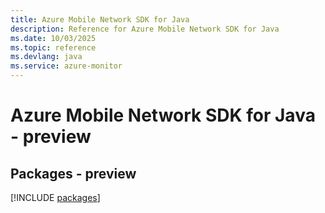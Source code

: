 ```yaml
---
title: Azure Mobile Network SDK for Java
description: Reference for Azure Mobile Network SDK for Java
ms.date: 10/03/2025
ms.topic: reference
ms.devlang: java
ms.service: azure-monitor
---
```

# Azure Mobile Network SDK for Java - preview
## Packages - preview
[!INCLUDE [packages](mobile-network-index.md)]